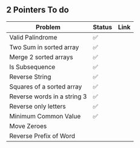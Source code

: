 ## 2 Pointers To do 



| Problem                     | Status | Link |
| --------------------------- | ------ | ---- |
| Valid Palindrome            | ✅      |      |
| Two Sum in sorted array     | ✅      |      |
| Merge 2 sorted arrays       | ✅      |      |
| Is Subsequence              | ✅      |      |
| Reverse String              | ✅      |      |
| Squares of a sorted array   | ✅      |      |
| Reverse words in a string 3 | ✅      |      |
| Reverse only letters        | ✅      |      |
| Minimum Common Value        | ✅      |      |
| Move Zeroes                 |        |      |
| Reverse Prefix of Word      |        |      |

